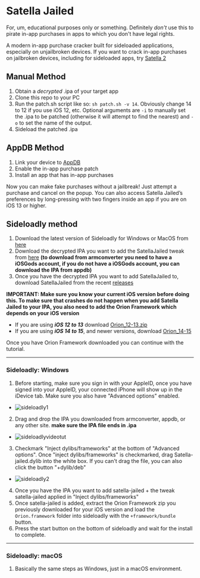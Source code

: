 # Satella Jailed

For, um, educational purposes only or something. Definitely *don't* use this to pirate in-app purchases in apps to which you don't have legal rights.

A modern in-app purchase cracker built for sideloaded applications, especially on unjailbroken devices. If you want to crack in-app purchases on jailbroken devices, including for sideloaded apps, try [Satella 2][1]

## Manual Method

1. Obtain a *decrypted* .ipa of your target app
2. Clone this repo to your PC
3. Run the patch.sh script like so: `sh patch.sh -v 14`. Obviously change 14 to 12 if you use iOS 12, etc. Optional arguments are `-i` to manually set the .ipa to be patched (otherwise it will attempt to find the nearest) and `-o` to set the name of the output.
4. Sideload the patched .ipa

## AppDB Method

1. Link your device to [AppDB][2] 
2. Enable the in-app purchase patch
3. Install an app that has in-app purchases

Now you can make fake purchases without a jailbreak! Just attempt a purchase and cancel on the popup. You can also access Satella Jailed’s preferences by long-pressing with two fingers inside an app if you are on iOS 13 or higher.

[1]:	https://github.com/Paisseon/Satella2
[2]:	https://appdb.to/?ref=cb9904cc802fa5380a7aa4c35fe0d0c1

## Sideloadly method

1. Download the latest version of Sideloadly for Windows or MacOS from [here](https://sideloadly.io/#:~:text=download%20link.-,Download%20Sideloadly,-Windows%2064%2Dbit)
2. Download the decrypted IPA you want to add the SatellaJailed tweak from [here](https://armconverter.com/decryptedappstore/) **(to download from armconverter you need to have a iOSGods account, if you do not have a iOSGods account, you can download the IPA from appdb)**
3. Once you have the decrypted IPA you want to add SatellaJailed to, download SatellaJailed from the recent [releases](https://github.com/Aholicknight/SatellaJailed/releases/tag/Satellajailed-dylib) 

**IMPORTANT: Make sure you know your current iOS version before doing this. To make sure that crashes do not happen when you add Satella Jailed to your IPA, you also need to add the Orion Framework which depends on your iOS version**
* If you are using ***iOS 12 to 13*** download [Orion_12-13.zip](https://github.com/Paisseon/SatellaJailed/raw/emt/Orion_12-13.zip) 
* If you are using ***iOS 14 to 15***, and newer versions, download [Orion_14-15](https://github.com/Paisseon/SatellaJailed/raw/emt/Orion_14-15.zip)

Once you have Orion Framework downloaded you can continue with the tutorial.

---
### Sideloadly: Windows 
1. Before starting, make sure you sign in with your AppleID, once you have signed into your AppleID, your connected iPhone will show up in the iDevice tab. Make sure you also have "Advanced options" enabled.
* ![sideloadly1](https://user-images.githubusercontent.com/7843719/173176702-17ef8679-e467-4bbe-8f5f-f7381a3ca7f2.png)
2. Drag and drop the IPA you downloaded from armconverter, appdb, or any other site. **make sure the IPA file ends in .ipa** 
* ![sideloadlyvideotut](https://user-images.githubusercontent.com/7843719/173177755-487eea8a-db93-418a-b21b-c93a5165c722.gif)
3. Checkmark "Inject dylibs/frameworks" at the bottom of "Advanced options". Once "inject dylibs/frameworks" is checkmarked, drag Satella-jailed.dylib into the white box. If you can't drag the file, you can also click the button "+dylib/deb" 
* ![sideloadly2](https://user-images.githubusercontent.com/7843719/173177914-a2da842a-9639-4a53-9380-20f9da5698d6.png)
4. Once you have the IPA you want to add satella-jailed + the tweak satella-jailed applied in "Inject dylibs/frameworks"
5. Once satella-jailed is added, extract the Orion Framework zip you previously downloaded for your iOS version and load the `Orion.framework` folder into sideloadly with the `+framework/bundle` button.
6. Press the start button on the bottom of sideloadly and wait for the install to complete. 
---
### Sideloadly: macOS
1. Basically the same steps as Windows, just in a macOS environment. 
